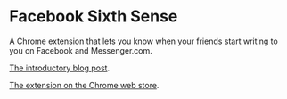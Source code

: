 # Facebook Sixth Sense

A Chrome extension that lets you know when your friends start writing to you on Facebook and Messenger.com.

[The introductory blog post](http://kirszenberg.com/facebook-sixth-sense).

[The extension on the Chrome web store](https://chrome.google.com/webstore/detail/facebook-sixth-sense/neghghjdkheikbfclgnglicflldmejio).
